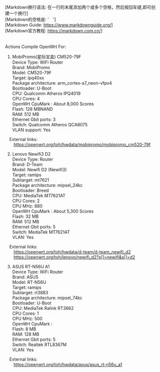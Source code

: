 [Markdown换行语法: 在一行的末尾添加两个或多个空格，然后按回车键,即可创建一个换行]  
[Markdown的空格是: '&emsp;']  
[Markdown Guide: https://www.markdownguide.org/]  
[Markdown官方教程: https://markdown.com.cn/]  
&emsp;  
&emsp;  
Actions Compile OpenWrt For:  

1. MobiPromo(星际宝盒) CM520-79F  
   Device Type: WiFi Router  
   Brand: MobiPromo  
   Model: CM520-79F  
   Target: ipq40xx  
   Package architecture: arm_cortex-a7_neon-vfpv4  
   Bootloader: U-Boot  
   CPU: Qualcomm Atheros IPQ4019  
   CPU Cores: 4  
   OpenWrt CpuMark : About 8,000 Scores  
   Flash: 128 MBNAND  
   RAM: 512 MB  
   Ethernet Gbit ports: 3  
   Switch: Qualcomm Atheros QCA8075  
   VLAN support: Yes  
   
&emsp;External links:  
&emsp;&emsp;https://openwrt.org/toh/hwdata/mobipromo/mobipromo_cm520-79f  

2. Lenovo Newifi3 D2  
   Device Type: Router  
   Brand: D-Team  
   Model: Newifi D2 (Newifi3)  
   Target: ramips  
   Subtarget: mt7621  
   Package architecture: mipsel_24kc  
   Bootloader: Breed  
   CPU: MediaTek MT7621AT  
   CPU Cores: 2  
   CPU MHz: 880  
   OpenWrt CpuMark : About 5,300 Scores  
   Flash: 32 MB  
   RAM: 512 MB  
   Ethernet Gbit ports: 5  
   Switch: MediaTek MT7621AT  
   VLAN: Yes  
   
&emsp;External links:  
&emsp;&emsp;https://openwrt.org/toh/hwdata/d-team/d-team_newifi_d2  
&emsp;&emsp;https://openwrt.org/toh/lenovo/newifi_d2?s[]=newifi&s[]=d2  

3. ASUS RT-N56U A1  
   Device Type: WiFi Router  
   Brand: ASUS  
   Model: RT-N56U  
   Target: ramips  
   Subtarget: rt3883  
   Package architecture: mipsel_74kc  
   Bootloader: U-Boot  
   CPU: MediaTek Ralink RT3662  
   CPU Cores: 1  
   CPU MHz: 500  
   OpenWrt CpuMark :   
   Flash: 8 MB  
   RAM: 128 MB  
   Ethernet Gbit ports: 5  
   Switch: Realtek RTL8367M  
   VLAN: Yes  
      
&emsp;External links:  
&emsp;&emsp;https://openwrt.org/toh/hwdata/asus/asus_rt-n56u_a1  
